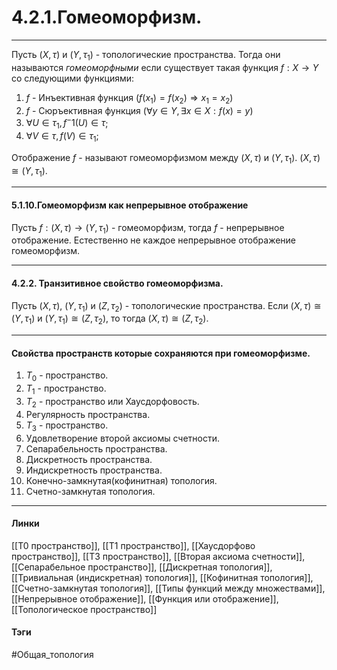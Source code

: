 # 4.2.1.Гомеоморфизм.
***
Пусть $(X,\tau)$ и $(Y,\tau_{1})$ - топологические пространства. Тогда они называются *гомеоморфными* если существует такая функция $f:X\rightarrow Y$ со следующими функциями:
1. $f$ - Инъективная функция $(f(x_1)=f(x_2)\Rightarrow x_1=x_2)$
2. $f$ - Сюръективная функция $(\forall y\in Y,\exists x\in X:f(x)=y)$
3. $\forall U\in\tau_{1}, f^-1(U)\in\tau$;
4. $\forall V\in\tau, f(V)\in\tau_{1}$;

Отображение $f$ - называют гомеоморфизмом между $(X,\tau)$ и $(Y,\tau_{1})$. $(X,\tau)\cong(Y,\tau_{1})$.
***
#### 5.1.10.Гомеоморфизм как непрерывное отображение
Пусть $f:(X,\tau)\rightarrow(Y,\tau_{1})$ - гомеоморфизм, тогда $f$ - непрерывное отображение. Естественно не каждое непрерывное отображение гомеоморфизм.
***
#### 4.2.2. Транзитивное свойство гомеоморфизма.
Пусть $(X,\tau)$, $(Y,\tau_1)$ и $(Z,\tau_2)$ - топологические пространства. Если $(X,\tau)\cong(Y,\tau_1)$ и $(Y,\tau_1)\cong(Z,\tau_2)$, то тогда $(X,\tau)\cong(Z,\tau_2)$.
***
#### Свойства пространств которые сохраняются при гомеоморфизме.
1. $T_{0}$ - пространство.
2. $T_{1}$ - пространство.
3. $T_{2}$ - пространство или Хаусдорфовость.
4. Регулярность пространства.
5. $T_{3}$ - пространство.
6. Удовлетворение второй аксиомы счетности.
7. Сепарабельность пространства.
8. Дискретность пространства.
9. Индискретность пространства.
10. Конечно-замкнутая(кофинитная) топология.
11. Счетно-замкнутая топология.
***
#### Линки 
[[T0 пространство]],
[[T1 пространство]],
[[Хаусдорфово пространство]],
[[T3 пространство]],
[[Вторая аксиома счетности]],
[[Сепарабельное пространство]],
[[Дискретная топология]],
[[Тривиальная (индискретная) топология]],
[[Кофинитная топология]],
[[Счетно-замкнутая топология]],
[[Типы функций между множествами]],
[[Непрерывное отображение]],
[[Функция или отображение]],
[[Топологическое пространство]]
#### Тэги 
 #Общая_топология